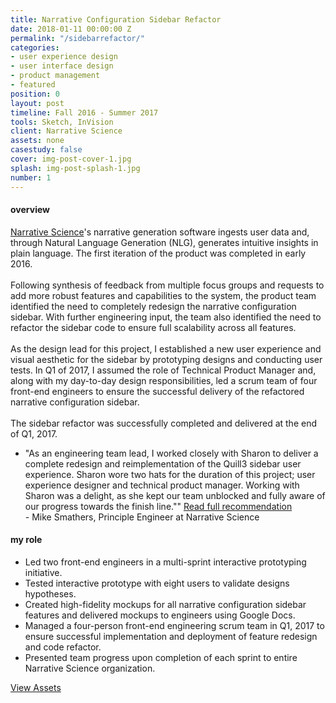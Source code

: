 ```yaml
---
title: Narrative Configuration Sidebar Refactor
date: 2018-01-11 00:00:00 Z
permalink: "/sidebarrefactor/"
categories:
- user experience design
- user interface design
- product management
- featured
position: 0
layout: post
timeline: Fall 2016 - Summer 2017
tools: Sketch, InVision
client: Narrative Science
assets: none
casestudy: false
cover: img-post-cover-1.jpg
splash: img-post-splash-1.jpg
number: 1
---
```


<h4 class="heading heading--regular heading--emphasize">overview</h4>
<div class="marker-post-heading"></div>
<p><a href="http://narrativescience.com" target="_blank">Narrative Science</a>'s narrative generation software ingests user data and, through Natural Language Generation (NLG), generates intuitive insights in plain language. The first iteration of the product was completed in early 2016. 
<br><br>
Following synthesis of feedback from multiple focus groups and requests to add more robust features and capabilities to the system, the product team identified the need to completely redesign the narrative configuration sidebar. With further engineering input, the team also identified the need to refactor the sidebar code to ensure full scalability across all features. 
<br><br>
As the design lead for this project, I established a new user experience and visual aesthetic for the sidebar by prototyping designs and conducting user tests. In Q1 of 2017, I assumed the role of Technical Product Manager and, along with my day-to-day design responsibilities, led a scrum team of four front-end engineers to ensure the successful delivery of the refactored narrative configuration sidebar. 
<br><br>
The sidebar refactor was successfully completed and delivered at the end of Q1, 2017.</p>
<div class="post__quote">
	<ul>
		<li>
			"As an engineering team lead, I worked closely with Sharon to deliver a complete redesign and reimplementation of the Quill3 sidebar user experience.  Sharon wore two hats for the duration of this project; user experience designer and technical product manager. Working with Sharon was a delight, as she kept our team unblocked and fully aware of our progress towards the finish line."" <a href="https://www.dropbox.com/s/lh04bq0buhaxiwh/Letter%20of%20Recommendation_Mike%20Smathers.pdf?dl=0" target="_blank">Read full recommendation</a>
			<br>- Mike Smathers, Principle Engineer at Narrative Science
		</li>
	</ul>
</div>


<h4 class="heading heading--regular heading--emphasize post__heading--stacked">my role</h4>
<div class="marker-post-heading"></div>
<ul>
	<li>Led two front-end engineers in a multi-sprint interactive prototyping initiative.</li>
	<li>Tested interactive prototype with eight users to validate designs hypotheses.</li>
	<li>Created high-fidelity mockups for all narrative configuration sidebar features and delivered mockups to engineers using Google Docs.</li>
	<li>Managed a four-person front-end engineering scrum team in Q1, 2017 to ensure successful implementation and deployment of feature redesign and code refactor.</li>
	<li>Presented team progress upon completion of each sprint to entire Narrative Science organization. </li>
</ul>

<div class="container__button">
	<a class="button__case-study heading heading--regular heading--emphasize" href="https://www.dropbox.com/s/oe92t38cpt20mza/Sidebar-Refactor_Assets.pdf?dl=0" target="_blank">View Assets</a>
</div>

